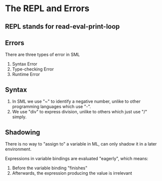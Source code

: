 # The REPL and Errors

## REPL stands for read-eval-print-loop

## Errors

  There are three types of error in SML
  
  1. Syntax Error
  2. Type-checking Error
  3. Runtime Error

## Syntax
  
  1. In SML we use "~" to identify a negative number, unlike to other programming languages which use "-".
  2. We use "div" to express division, unlike to others which just use "/" simply.

## Shadowing

  There is no way to "assign to" a variable in ML, can only shadow it in a later environment.
  
  Expressions in variable bindings are evaluated "eagerly", which means:
  
  1. Before the variable binding "finishes"
  2. Afterwards, the expression producing the value is irrelevant


